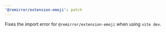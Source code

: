 ```yaml
---
'@remirror/extension-emoji': patch
---
```


Fixes the import error for `@remirror/extension-emoji` when using `vite dev`.
